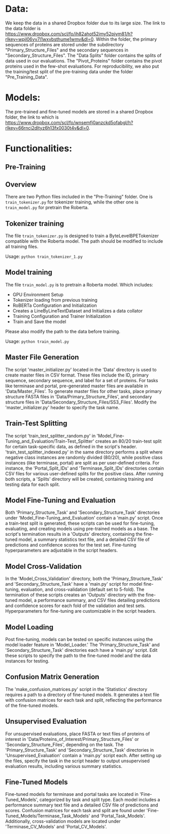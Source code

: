 # Data:
We keep the data in a shared Dropbox folder due to its large size. The link to the data folder is https://www.dropbox.com/scl/fo/ih82ahot52jmy52pjym81/h?rlkey=wpjl06vv7l1wxvbsthume1wmv&dl=0.
Within the folder, the primary sequences of proteins are stored under the subdirectory "Primary_Structure_Files" and the secondary sequences in "Secondary_Structure_Files".
The "Data Splits" folder contains the splits of data used in our evaluations.
The "Pivot_Proteins" folder contains the pivot proteins used in the few-shot evaluations.
For reproducibility, we also put the training/test split of the pre-training data under the folder "Pre_Training_Data".

# Models:
The pre-trained and fine-tuned models are stored in a shared Dropbox folder, the link to which is https://www.dropbox.com/scl/fo/wnsemfj0anzckd5ofabgl/h?rlkey=66rncj2dltyz6h13fx0030t4v&dl=0.

# Functionalities:

## Pre-Training
## Overview
There are two Python files included in the "Pre-Training" folder. One is `train_tokenizer.py` for tokenizer training, while the other one is `train_model.py` for pretrain the Roberta.

## Tokenizer training 
The file `train_tokenizer.py` is designed to train a ByteLevelBPETokenizer compatible with the Roberta model. The path should be modified to include all training files.

Usage: `python train_tokenizer_1.py`

## Model training
The file `train_model.py` is to pretrain a Roberta model. Which includes:

* GPU Environment Setup
* Tokenizer loading from previous training
* RoBERTa Configuration and Initialization
* Creates a LineByLineTextDataset and Initializes a data collator
* Training Configuration and Trainer Initialization
* Train and Save the model

Please also modify the path to the data before training.

Usage: `python train_model.py`

## Master File Generation

The script 'master_initializer.py' located in the 'Data' directory is used to create master files in CSV format. These files include the ID, primary sequence, secondary sequence, and label for a set of proteins. For tasks like terminase and portal, pre-generated master files are available in 'Data/Master_Files'. To generate master files for other tasks, place primary structure FASTA files in 'Data/Primary_Structure_Files', and secondary structure files in 'Data/Secondary_Structure_Files/SS3_Files'. Modify the 'master_initializer.py' header to specify the task name.

## Train-Test Splitting

The script 'train_test_splitter_random.py' in 'Model_Fine-Tuning_and_Evaluation/Train-Test_Splitter' creates an 80/20 train-test split for certain task-specific data, as defined in the script's header. 'train_test_splitter_indexed.py' in the same directory performs a split where negative class instances are randomly divided (80/20), while positive class instances (like terminase, portal) are split as per user-defined criteria. For instance, the 'Portal_Split_IDs' and 'Terminase_Split_IDs' directories contain CSV files for various user-defined splits for the positive class. After running both scripts, a 'Splits' directory will be created, containing training and testing data for each split.

## Model Fine-Tuning and Evaluation

Both 'Primary_Structure_Task' and 'Secondary_Structure_Task' directories under 'Model_Fine-Tuning_and_Evaluation' contain a 'main.py' script. Once a train-test split is generated, these scripts can be used for fine-tuning, evaluating, and creating models using pre-trained models as a base. The script's termination results in a 'Outputs' directory, containing the fine-tuned model, a summary statistics text file, and a detailed CSV file of predictions and confidence scores for the test set. Fine-tuning hyperparameters are adjustable in the script headers.

## Model Cross-Validation

In the 'Model_Cross_Validation' directory, both the 'Primary_Structure_Task' and 'Secondary_Structure_Task' have a 'main.py' script for model fine-tuning, evaluation, and cross-validation (default set to 5-fold). The termination of these scripts creates an 'Outputs' directory with the fine-tuned model, a performance summary, and CSV files detailing predictions and confidence scores for each fold of the validation and test sets. Hyperparameters for fine-tuning are customizable in the script headers.

## Model Loading

Post fine-tuning, models can be tested on specific instances using the model loader feature in 'Model_Loader.' The 'Primary_Structure_Task' and 'Secondary_Structure_Task' directories each have a 'main.py' script. Edit these scripts to specify the path to the fine-tuned model and the data instances for testing.

## Confusion Matrix Generation

The 'make_confusion_matrices.py' script in the 'Statistics' directory requires a path to a directory of fine-tuned models. It generates a text file with confusion matrices for each task and split, reflecting the performance of the fine-tuned models.

## Unsupervised Evaluation

For unsupervised evaluations, place FASTA or text files of proteins of interest in 'Data/Proteins_of_Interest/Primary_Structure_Files' or 'Secondary_Structure_Files', depending on the task. The 'Primary_Structure_Task' and 'Secondary_Structure_Task' directories in 'Unsupervised_Evaluation' contain a 'main.py' script each. After setting up the files, specify the task in the script header to output unsupervised evaluation results, including various summary statistics.

## Fine-Tuned Models

Fine-tuned models for terminase and portal tasks are located in 'Fine-Tuned_Models', categorized by task and split type. Each model includes a performance summary text file and a detailed CSV file of predictions and scores. Confusion matrices for each task and split are found under 'Fine-Tuned_Models/Terminase_Task_Models' and 'Portal_Task_Models'. Additionally, cross-validation models are located under 'Terminase_CV_Models' and 'Portal_CV_Models'.
